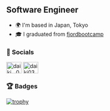 Software Engineer
------------------------

* 🌍  I'm based in Japan, Tokyo
* 🎓  I graduated from [fjordbootcamp](https://bootcamp.fjord.jp/)

### 📱 Socials

<a href="https://twitter.com/daiki__0381" target="blank"><img align="center" src="https://raw.githubusercontent.com/rahuldkjain/github-profile-readme-generator/master/src/images/icons/Social/twitter.svg" alt="daiki__0381" height="30" width="40" /></a>
<a href="https://fb.com/daiki0381" target="blank"><img align="center" src="https://raw.githubusercontent.com/rahuldkjain/github-profile-readme-generator/master/src/images/icons/Social/facebook.svg" alt="daiki0381" height="30" width="40" /></a>

### 🏆 Badges

[![trophy](https://github-profile-trophy.vercel.app/?username=daiki0381&title=MultiLanguage,Commits,Issues,PullRequest,Repositories,Followers&column=6)](https://github.com/ryo-ma/github-profile-trophy)

